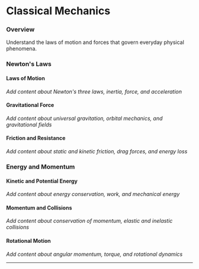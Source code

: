 # Classical Mechanics

### Overview

Understand the laws of motion and forces that govern everyday physical phenomena.

### Newton's Laws

#### Laws of Motion
*Add content about Newton's three laws, inertia, force, and acceleration*

#### Gravitational Force
*Add content about universal gravitation, orbital mechanics, and gravitational fields*

#### Friction and Resistance
*Add content about static and kinetic friction, drag forces, and energy loss*

### Energy and Momentum

#### Kinetic and Potential Energy
*Add content about energy conservation, work, and mechanical energy*

#### Momentum and Collisions
*Add content about conservation of momentum, elastic and inelastic collisions*

#### Rotational Motion
*Add content about angular momentum, torque, and rotational dynamics*

---

